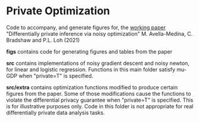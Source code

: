 # Private Optimization

Code to accompany, and generate figures for, the [working paper](https://arxiv.org/abs/2103.11003) "Differentially private inference via noisy optimization" M. Avella-Medina, C. Bradshaw and P.L. Loh (2021)

**figs** contains code for generating figures and tables from the paper

**src** contains implementations of noisy gradient descent and noisy newton, for linear and logistic regression. Functions in this main folder satisfy mu-GDP when "private=T" is specified.

**src/extra** contains optimization functions modified to produce certain figures from the paper. Some of those modifications cause the functions to violate the differential privacy guarantee when "private=T" is specified. This is for illustrative purposes only. Code in this folder is not appropriate for real differentially private data analysis tasks.
